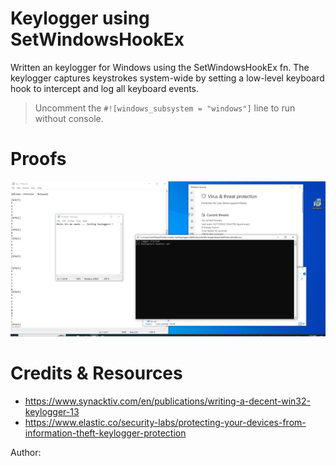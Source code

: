 # Keylogger using SetWindowsHookEx

Written an keylogger for Windows using the SetWindowsHookEx fn. The keylogger captures keystrokes system-wide by setting a low-level keyboard hook to intercept and log all keyboard events.

> Uncomment the `#![windows_subsystem = "windows"]` line to run without console.

# Proofs
![proof_pic](./setwindowshook.png)

# Credits & Resources

* https://www.synacktiv.com/en/publications/writing-a-decent-win32-keylogger-13
* https://www.elastic.co/security-labs/protecting-your-devices-from-information-theft-keylogger-protection

Author: